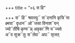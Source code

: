 +++
title = "०६ स हि"

+++
स᳓ हि᳓ श्रवस्युः᳓ स᳓दनानि कृत्रि᳓मा  
क्ष्मया᳓ वृधान᳓ ओ᳓जसा विनाश᳓यन्  
ज्यो᳓तींषि कृण्व᳓न्न् अवृका᳓णि य᳓ज्यवे  
अ᳓व सुक्र᳓तुः स᳓र्तवा᳓ अपः᳓ सृजत्